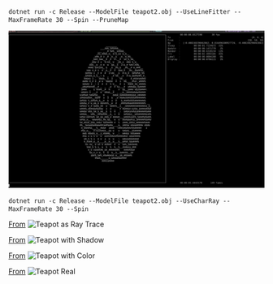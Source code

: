 ```
dotnet run -c Release --ModelFile teapot2.obj --UseLineFitter --MaxFrameRate 30 --Spin --PruneMap
```

![Teapot as Line Mess](docs/teapot_line.gif)

```
dotnet run -c Release --ModelFile teapot2.obj --UseCharRay --MaxFrameRate 30 --Spin
```
[From](https://github.com/boxofyellow/Ascii3dEngine/commit/0ed839bb0871f6ed2ca72fc800f2c53c66349c12)
![Teapot as Ray Trace](docs/teapot_ray.gif)

[From](https://github.com/boxofyellow/Ascii3dEngine/commit/ac1f2c13e3a026f22818d82b8ed9f36a9c91b4d6)
![Teapot with Shadow](docs/teapot_shadow.gif)

[From](https://github.com/boxofyellow/Ascii3dEngine/commit/ffdbd909c46ac134803e61241dffc025d1a94e75)
![Teapot with Color](docs/teapot_color.gif)

[From](https://github.com/boxofyellow/Ascii3dEngine/commit/ec9deff351cc36d96c192c9f21c3b7f6438b6ee4)
![Teapot Real](docs/teapot_real.gif)

